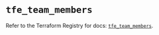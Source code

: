 # `tfe_team_members`

Refer to the Terraform Registry for docs: [`tfe_team_members`](https://registry.terraform.io/providers/hashicorp/tfe/0.54.0/docs/resources/team_members).

